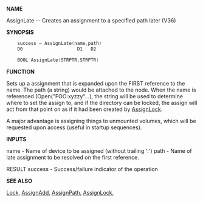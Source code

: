 
**NAME**

AssignLate -- Creates an assignment to a specified path later (V36)

**SYNOPSIS**

```c
    success = AssignLate(name,path)
    D0                    D1   D2

    BOOL AssignLate(STRPTR,STRPTR)

```
**FUNCTION**

Sets up a assignment that is expanded upon the FIRST reference to the
name.  The path (a string) would be attached to the node.  When
the name is referenced (Open(&#034;FOO:xyzzy&#034;...), the string will be used
to determine where to set the assign to, and if the directory can be
locked, the assign will act from that point on as if it had been
created by [AssignLock](AssignLock).

A major advantage is assigning things to unmounted volumes, which
will be requested upon access (useful in startup sequences).

**INPUTS**

name - Name of device to be assigned (without trailing ':')
path - Name of late assignment to be resolved on the first reference.

RESULT
success - Success/failure indicator of the operation

**SEE ALSO**

[Lock](Lock), [AssignAdd](AssignAdd), [AssignPath](AssignPath), [AssignLock](AssignLock),
